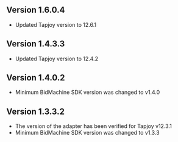 ## Version 1.6.0.4
* Updated Tapjoy version to 12.6.1

## Version 1.4.3.3
* Updated Tapjoy version to 12.4.2

## Version 1.4.0.2
* Minimum BidMachine SDK version was changed to v1.4.0

## Version 1.3.3.2
* The version of the adapter has been verified for Tapjoy v12.3.1
* Minimum BidMachine SDK version was changed to v1.3.3